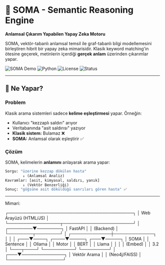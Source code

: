 # 🧠 SOMA - Semantic Reasoning Engine

**Anlamsal Çıkarım Yapabilen Yapay Zeka Motoru**

SOMA, vektör-tabanlı anlamsal temsil ile graf-tabanlı bilgi modellemesini birleştiren hibrit bir yapay zeka mimarisidir. Klasik keyword matching'in ötesine geçerek, metinlerin içerdiği **gerçek anlam** üzerinden çıkarımlar yapar.

![SOMA Demo](https://img.shields.io/badge/version-1.0.0-purple)
![Python](https://img.shields.io/badge/python-3.8+-blue)
![License](https://img.shields.io/badge/license-MIT-green)
![Status](https://img.shields.io/badge/status-pre_alpha-red)

---

## 🎯 Ne Yapar?

### Problem
Klasik arama sistemleri sadece **kelime eşleştirmesi** yapar. Örneğin:
- Kullanıcı "kezzaplı saldırı" arıyor
- Veritabanında "asit saldırısı" yazıyor
- **Klasik sistem:** Bulamaz ❌
- **SOMA:** Anlamsal olarak eşleştirir ✅

### Çözüm
SOMA, kelimelerin **anlamını** anlayarak arama yapar:
```python
Sorgu: "üzerine kezzap dökülen hasta"
        ↓ (Anlamsal Analiz)
Kavramlar: [asit, kimyasal, saldırı, yanık]
        ↓ (Vektör Benzerliği)
Sonuç: "göğsüne asit döküldüğü sanrıları gören hasta" ✅
```
---

Mimari:

┌─────────────────────────────────────────┐
│         Web Arayüzü (HTML/JS)           │
└─────────────────┬───────────────────────┘
                  │
         ┌────────▼────────┐
         │   FastAPI       │
         │   (Backend)     │
         └────────┬────────┘
                  │
    ┌─────────────┼─────────────┐
    │             │             │
┌───▼────┐  ┌────▼─────┐  ┌───▼─────┐
│ SOMA   │  │ Sentence │  │ Ollama  │
│ Motor  │  │ BERT     │  │ Llama   │
│        │  │ (Embed)  │  │ 3.2     │
└───┬────┘  └──────────┘  └─────────┘
    │
┌───▼──────────────┐
│  Vektör Arama    │
│  (Neo4j/FAISS)   │
└──────────────────┘
